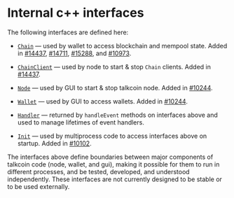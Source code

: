 # Internal c++ interfaces

The following interfaces are defined here:

* [`Chain`](chain.h) — used by wallet to access blockchain and mempool state. Added in [#14437](https://github.com/talkcoin/talkcoin/pull/14437), [#14711](https://github.com/talkcoin/talkcoin/pull/14711), [#15288](https://github.com/talkcoin/talkcoin/pull/15288), and [#10973](https://github.com/talkcoin/talkcoin/pull/10973).

* [`ChainClient`](chain.h) — used by node to start & stop `Chain` clients. Added in [#14437](https://github.com/talkcoin/talkcoin/pull/14437).

* [`Node`](node.h) — used by GUI to start & stop talkcoin node. Added in [#10244](https://github.com/talkcoin/talkcoin/pull/10244).

* [`Wallet`](wallet.h) — used by GUI to access wallets. Added in [#10244](https://github.com/talkcoin/talkcoin/pull/10244).

* [`Handler`](handler.h) — returned by `handleEvent` methods on interfaces above and used to manage lifetimes of event handlers.

* [`Init`](init.h) — used by multiprocess code to access interfaces above on startup. Added in [#10102](https://github.com/talkcoin/talkcoin/pull/10102).

The interfaces above define boundaries between major components of talkcoin code (node, wallet, and gui), making it possible for them to run in different processes, and be tested, developed, and understood independently. These interfaces are not currently designed to be stable or to be used externally.
